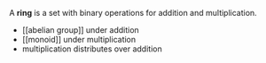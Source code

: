 A **ring** is a set with binary operations for addition and multiplication.

- [[abelian group]] under addition
- [[monoid]] under multiplication
- multiplication distributes over addition